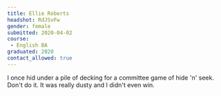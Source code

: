 ```yaml
---
title: Ellie Roberts
headshot: RdJSvFw
gender: female
submitted: 2020-04-02
course: 
 - English BA
graduated: 2020
contact_allowed: true
---
```


I once hid under a pile of decking for a committee game of hide 'n' seek. Don't do it. It was really dusty and I didn't even win.